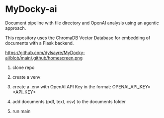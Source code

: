 # MyDocky-ai
Document pipeline with file directory and OpenAI analysis using an agentic approach.

This repository uses the ChromaDB Vector Database for embedding of documents with a Flask backend.

https://github.com/dylsayre/MyDocky-ai/blob/main/.github/homescreen.png

1. clone repo

2. create a venv

3. create a .env with OpenAI API Key in the format:
    OPENAI_API_KEY=<API_KEY>

4. add documents (pdf, text, csv) to the documents folder

5. run main
